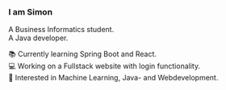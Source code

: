 ### I am Simon

A Business Informatics student.  
A Java developer.  


📚 Currently learning Spring Boot and React.  
💻 Working on a Fullstack website with login functionality.  
🔬 Interested in Machine Learning, Java- and Webdevelopment.  


<!--<img align="right" src="https://octodex.github.com/images/orderedlistocat.png" alt="drawing" width="150"/>-->


 
<!--
**Codingsimon/Codingsimon** is a ✨ _special_ ✨ repository because its `README.md` (this file) appears on your GitHub profile.

Here are some ideas to get you started:

- 🔭 I’m  currently working on ...
- 🌱 I’m currently learning ...
- 👯 I’m looking to collaborate on ...
- 🤔 I’m looking for help with ...
- 💬 Ask me about ...
- 📫 How to reach me: ...
- 😄 Pronouns: ...
- ⚡ Fun fact: ...
🌐 Looking forward to redesign my website.
Interested in emerging technologies and innovative businesses.  
-->

